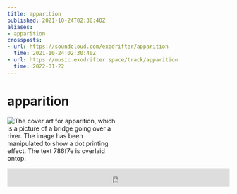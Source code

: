 ```yaml
---
title: apparition
published: 2021-10-24T02:30:40Z
aliases:
- apparition
crossposts:
- url: https://soundcloud.com/exodrifter/apparition
  time: 2021-10-24T02:30:40Z
- url: https://music.exodrifter.space/track/apparition
  time: 2022-01-22
---
```


# apparition

<div style="width: 50%;">

![The cover art for apparition, which is a picture of a bridge going over a river. The image has been manipulated to show a dot printing effect. The text 786f7e is overlaid ontop.](apparition.png)

</div>

<iframe style="border: 0; width: 100%; max-width: 700px; height: 42px;" src="https://bandcamp.com/EmbeddedPlayer/album=913044657/size=small/bgcol=333333/linkcol=0f91ff/track=1691651078/transparent=true/" seamless><a href="https://music.exodrifter.space/album/cascade">cascade by exodrifter</a></iframe>
